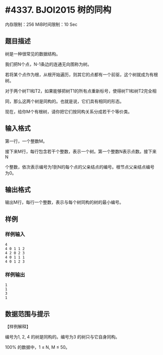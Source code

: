 # #4337. BJOI2015 树的同构

内存限制：256 MiB时间限制：10 Sec

## 题目描述

树是一种很常见的数据结构。

我们把N个点，N-1条边的连通无向图称为树。

若将某个点作为根，从根开始遍历，则其它的点都有一个前驱，这个树就成为有根树。

对于两个树T1和T2，如果能够把树T1的所有点重新标号，使得树T1和树T2完全相

同，那么这两个树是同构的。也就是说，它们具有相同的形态。

现在，给你M个有根树，请你把它们按同构关系分成若干个等价类。

## 输入格式

第一行，一个整数M。

接下来M行，每行包含若干个整数，表示一个树。第一个整数N表示点数。接下来N

个整数，依次表示编号为1到N的每个点的父亲结点的编号。根节点父亲结点编号为0。

## 输出格式

输出M行，每行一个整数，表示与每个树同构的树的最小编号。

## 样例

### 样例输入

    
    4 
    4 0 1 1 2 
    4 2 0 2 3 
    4 0 1 1 1 
    4 0 1 2 3 
    

### 样例输出

    
    1 
    1 
    3 
    1 
     
    

## 数据范围与提示

【样例解释】 

编号为1, 2, 4 的树是同构的。编号为3 的树只与它自身同构。 

100% 的数据中，1 &le; N, M &le; 50。 

